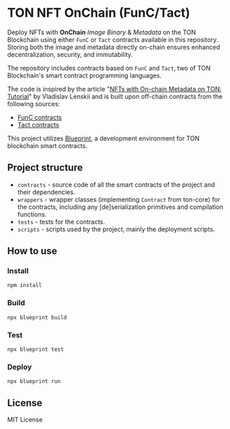 # TON NFT OnChain (FunC/Tact)

Deploy NFTs with **OnChain** _Image Binary_ & _Metadata_ on the TON Blockchain using either `FunC` or `Tact` contracts available in this repository. 
Storing both the image and metadata directly on-chain ensures enhanced decentralization, security, and immutability.

The repository includes contracts based on `FunC` and `Tact`, two of TON Blockchain's smart contract programming languages.

The code is inspired by the article "[NFTs with On-chain Metadata on TON: Tutorial](https://medium.com/miki-dev/nfts-with-on-chain-metadata-on-ton-tutorial-55ac0cbb17d5)" by Vladislav Lenskii and is built upon off-chain contracts from the following sources:
* [FunC contracts](https://github.com/ton-blockchain/token-contract)
* [Tact contracts](https://github.com/getgems-community-tact/nft-template-in-tact)

This project utilizes [Blueprint](https://github.com/ton-org/blueprint), a development environment for TON blockchain smart contracts.


## Project structure

-   `contracts` - source code of all the smart contracts of the project and their dependencies.
-   `wrappers` - wrapper classes (implementing `Contract` from ton-core) for the contracts, including any [de]serialization primitives and compilation functions.
-   `tests` - tests for the contracts.
-   `scripts` - scripts used by the project, mainly the deployment scripts.


## How to use

### Install

`npm install`

### Build

`npx blueprint build`

### Test

`npx blueprint test`

### Deploy

`npx blueprint run`


## License
MIT License
